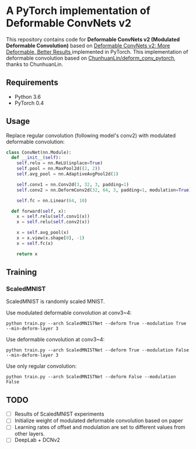 # A PyTorch implementation of Deformable ConvNets v2
This repository contains code for **Deformable ConvNets v2 (Modulated Deformable Convolution)** based on [Deformable ConvNets v2: More Deformable, Better Results
](https://arxiv.org/abs/1811.11168) implemented in PyTorch. This implementation of deformable convolution based on [ChunhuanLin/deform_conv_pytorch](https://github.com/ChunhuanLin/deform_conv_pytorch), thanks to ChunhuanLin.

## Requirements
- Python 3.6
- PyTorch 0.4

## Usage
Replace regular convolution (following model's conv2) with modulated deformable convolution:
```python
class ConvNet(nn.Module):
  def __init__(self):
    self.relu = nn.ReLU(inplace=True)
    self.pool = nn.MaxPool2d((2, 2))
    self.avg_pool = nn.AdaptiveAvgPool2d(1)

    self.conv1 = nn.Conv2d(3, 32, 3, padding=1)
    self.conv2 = nn.DeformConv2d(32, 64, 3, padding=1, modulation=True)

    self.fc = nn.Linear(64, 10)

  def forward(self, x):
    x = self.relu(self.conv1(x))
    x = self.relu(self.conv2(x))

    x = self.avg_pool(x)
    x = x.view(x.shape[0], -1)
    x = self.fc(x)

    return x
```

## Training
### ScaledMNIST
ScaledMNIST is randomly scaled MNIST.

Use modulated deformable convolution at conv3~4:
```
python train.py --arch ScaledMNISTNet --deform True --modulation True --min-deform-layer 3
```
Use deformable convolution at conv3~4:
```
python train.py --arch ScaledMNISTNet --deform True --modulation False --min-deform-layer 3
```
Use only regular convolution:
```
python train.py --arch ScaledMNISTNet --deform False --modulation False
```

## TODO
 - [ ] Results of ScaledMNIST experiments
 - [ ] Initialize weight of modulated deformable convolution based on paper
 - [ ] Learning rates of offset and modulation are set to different values from other layers.
 - [ ] DeepLab + DCNv2

<!--
## Results
| Model                                           |   Error rate (%)  | Loss |
|:------------------------------------------------|:-----------------:|:----:|
| WideResNet28-10 baseline                        |              4.70 | 0.193|
| WideResNet28-10 +RICAP                          |              3.94 | 0.162|
| WideResNet28-10 +Random Erasing                 |              4.36 | 0.163|
| WideResNet28-10 +Mixup                          |              4.09 | 0.232|
| WideResNet28-10 baseline (original paper)       |              3.89 |     -|
| WideResNet28-10 +RICAP (original paper)         |              2.85 |     -|
| WideResNet28-10 +Random Erasing (original paper)|              4.65 |     -|
| WideResNet28-10 +Mixup (original paper)         |              3.02 |     -|

Learning curves of loss and accuracy.

![loss](loss.png)

![acc](acc.png)
-->
